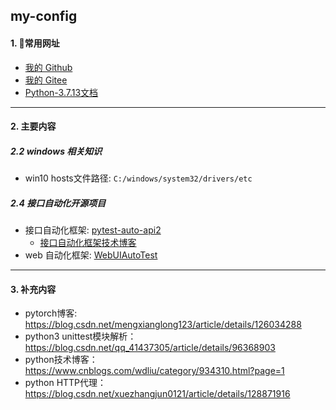 ## my-config
#### 1. 👻常用网址
- [我的 Github](https://github.com/huohuoren4)
- [我的 Gitee](https://gitee.com/shushuiren4)
- [Python-3.7.13文档](https://docs.python.org/zh-cn/3.7/)

---
#### 2. 主要内容
##### 2.2 windows 相关知识
- win10 hosts文件路径: `C:/windows/system32/drivers/etc`

##### 2.4 接口自动化开源项目
- 接口自动化框架: [pytest-auto-api2](https://gitee.com/yu_xiao_qi/pytest-auto-api2?_from=gitee_search)
  - [接口自动化框架技术博客](https://blog.csdn.net/weixin_43865008/article/details/123904871?spm=1001.2014.3001.5501)
- web 自动化框架:  [WebUIAutoTest](https://gitee.com/azhengzz/WebUIAutoTest?_from=gitee_search)

---
#### 3. 补充内容
- pytorch博客: https://blog.csdn.net/mengxianglong123/article/details/126034288
- python3 unittest模块解析：https://blog.csdn.net/qq_41437305/article/details/96368903
- python技术博客：https://www.cnblogs.com/wdliu/category/934310.html?page=1
- python HTTP代理：https://blog.csdn.net/xuezhangjun0121/article/details/128871916


